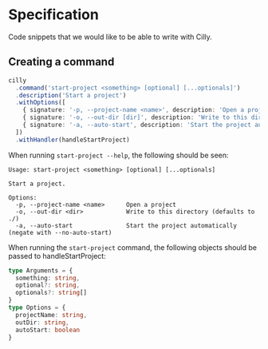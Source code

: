 # Specification

Code snippets that we would like to be able to write with Cilly. 

## Creating a command
```typescript
cilly
  .command('start-project <something> [optional] [...optionals]')
  .description('Start a project')
  .withOptions([
    { signature: '-p, --project-name <name>', description: 'Open a project', validate: validateProjectName, handleUnassigned: promptProjectName },
    { signature: '-o, --out-dir [dir]', description: 'Write to this directory', validate: validateDirectory, defaultValue: './' }
    { signature: '-a, --auto-start', description: 'Start the project automatically', prompt: promptAutoStart, negate: true }
  ])
  .withHandler(handleStartProject)
```

When running `start-project --help`, the following should be seen: 
```
Usage: start-project <something> [optional] [...optionals]

Start a project.

Options: 
  -p, --project-name <name>      Open a project
  -o, --out-dir <dir>            Write to this directory (defaults to ./)
  -a, --auto-start               Start the project automatically (negate with --no-auto-start)
```

When running the `start-project` command, the following objects should be passed to handleStartProject:
```typescript
type Arguments = {
  something: string,
  optional?: string,
  optionals?: string[]
}
type Options = {
  projectName: string,
  outDir: string,
  autoStart: boolean
}
```